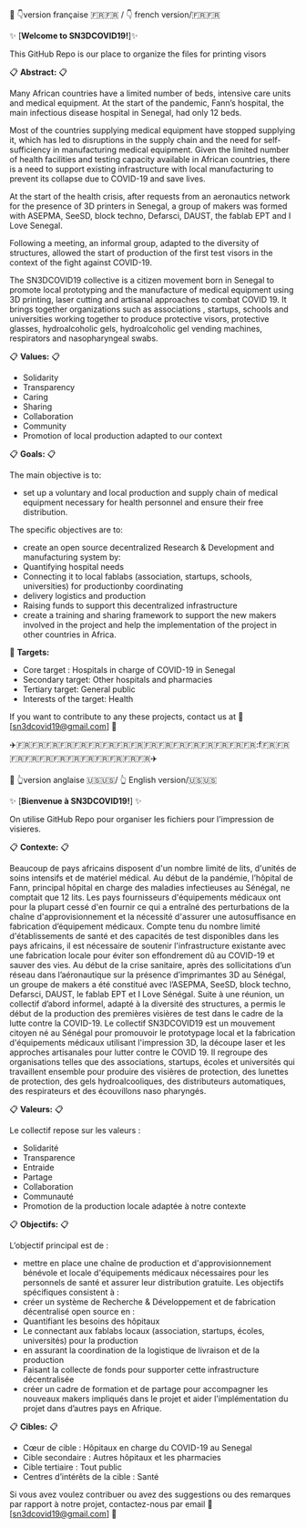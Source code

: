 🚀   :point_down:version française :fr::fr: / :point_down: french version/:fr::fr:

:sparkles: [**Welcome to SN3DCOVID19!**]:sparkles:

This GitHub Repo is our place to organize the files for printing visors  


:clipboard: **Abstract:** :clipboard:

Many African countries have a limited number of beds, intensive care units and medical equipment. At the start of the pandemic, Fann’s hospital, the main infectious disease hospital in Senegal, had only 12 beds.

Most of the countries supplying medical equipment have stopped supplying it, which has led to disruptions in the supply chain and the need for self-sufficiency in manufacturing medical equipment. Given the limited number of health facilities and testing capacity available in African countries, there is a need to support existing infrastructure with local manufacturing to prevent its collapse due to COVID-19 and save lives.

At the start of the health crisis, after requests from an aeronautics network for the presence of 3D printers in Senegal, a group of makers was formed with ASEPMA, SeeSD, block techno, Defarsci, DAUST, the fablab EPT and I Love Senegal.

Following a meeting, an informal group, adapted to the diversity of structures, allowed the start of production of the first test visors in the context of the fight against COVID-19.

The SN3DCOVID19 collective is a citizen movement born in Senegal to promote local prototyping and the manufacture of medical equipment using 3D printing, laser cutting and artisanal approaches to combat COVID 19. It brings together organizations such as associations , startups, schools and universities working together to produce protective visors, protective glasses, hydroalcoholic gels, hydroalcoholic gel vending machines, respirators and nasopharyngeal swabs.

:clipboard: **Values:** :clipboard:

* Solidarity
* Transparency
* Caring
* Sharing 
* Collaboration
* Community
* Promotion of local production adapted to our context

:clipboard: **Goals:** :clipboard:

The main objective is to:
* set up a voluntary and local production and supply chain of medical equipment necessary for health personnel and ensure their free distribution.

The specific objectives are to:
* create an open source decentralized Research & Development and manufacturing system by:
 * Quantifying hospital needs
 * Connecting it to local fablabs (association, startups, schools, universities) for productionby coordinating  
 * delivery logistics and production
 * Raising funds to support this decentralized infrastructure
* create a training and sharing framework to support the new makers involved in the project and help the implementation of the project in other countries in Africa.


:memo: **Targets:** 
* Core target : Hospitals in charge of COVID-19 in Senegal
* Secondary target: Other hospitals and pharmacies
* Tertiary target: General public
* Interests of the target: Health


If you want to contribute to any these projects, contact us at :email: [sn3dcovid19@gmail.com] :email:


:airplane::fr::fr::fr::fr::fr::fr::fr::fr::fr::fr::fr::fr::fr::fr::fr::fr::fr::f:fr::fr::fr::fr::fr::fr::fr::fr::fr::fr::fr::fr::airplane:


🚀  :point_up_2:version anglaise :us::us:/ :point_up_2: English version/:us::us:

:sparkles: [**Bienvenue à SN3DCOVID19!**] :sparkles:

On utilise GitHub Repo pour organiser les fichiers pour l'impression de visieres.  


:clipboard: **Contexte:** :clipboard:

Beaucoup de pays africains disposent d'un nombre limité de lits, d'unités de soins intensifs et de
matériel médical. Au début de la pandémie, l’hôpital de Fann, principal hôpital en charge des
maladies infectieuses au Sénégal, ne comptait que 12 lits.
Les pays fournisseurs d'équipements médicaux ont pour la plupart cessé d'en fournir ce qui a
entraîné des perturbations de la chaîne d'approvisionnement et la nécessité d'assurer une
autosuffisance en fabrication d’équipement médicaux. Compte tenu du nombre limité
d'établissements de santé et des capacités de test disponibles dans les pays africains, il est
nécessaire de soutenir l'infrastructure existante avec une fabrication locale pour éviter son
effondrement dû au COVID-19 et sauver des vies.
Au début de la crise sanitaire, après des sollicitations d’un réseau dans l’aéronautique sur la
présence d’imprimantes 3D au Sénégal, un groupe de makers a été constitué avec l’ASEPMA,
SeeSD, block techno, Defarsci, DAUST, le fablab EPT et I Love Sénégal.
Suite à une réunion, un collectif d’abord informel, adapté à la diversité des structures, a permis
le début de la production des premières visières de test dans le cadre de la lutte contre la
COVID-19.
Le collectif SN3DCOVID19 est un mouvement citoyen né au Sénégal pour promouvoir le
prototypage local et la fabrication d'équipements médicaux utilisant l'impression 3D, la découpe
laser et les approches artisanales pour lutter contre le COVID 19. Il regroupe des organisations
telles que des associations, startups, écoles et universités qui travaillent ensemble pour produire
des visières de protection, des lunettes de protection, des gels hydroalcooliques, des
distributeurs automatiques, des respirateurs et des écouvillons naso pharyngés.


:clipboard: **Valeurs:** :clipboard:

Le collectif repose sur les valeurs :
* Solidarité
* Transparence
* Entraide
* Partage
* Collaboration
* Communauté
* Promotion de la production locale adaptée à notre contexte

:clipboard: **Objectifs:** :clipboard:

L’objectif principal est de :
* mettre en place une chaîne de production et d'approvisionnement bénévole et locale
d'équipements médicaux nécessaires pour les personnels de santé et assurer leur
distribution gratuite.
Les objectifs spécifiques consistent à :
* créer un système de Recherche & Développement et de fabrication décentralisé open
source en :
 * Quantifiant les besoins des hôpitaux
 * Le connectant aux fablabs locaux (association, startups, écoles, universités) pour
la production
 * en assurant la coordination de la logistique de livraison et de la production
 * Faisant la collecte de fonds pour supporter cette infrastructure décentralisée
* créer un cadre de formation et de partage pour accompagner les nouveaux makers
impliqués dans le projet et aider l'implémentation du projet dans d’autres pays en
Afrique.

:clipboard: **Cibles:** :clipboard:

* Cœur de cible : Hôpitaux en charge du COVID-19 au Senegal
* Cible secondaire : Autres hôpitaux et les pharmacies
* Cible tertiaire : Tout public
* Centres d’intérêts de la cible : Santé


Si vous avez voulez contribuer ou avez des suggestions ou des remarques par rapport à notre projet, contactez-nous par email :email: [sn3dcovid19@gmail.com] :email:

